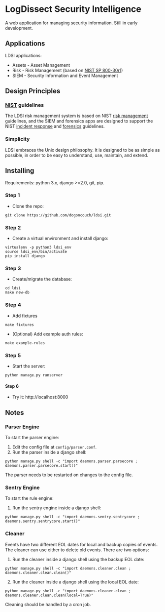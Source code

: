 # LogDissect Security Intelligence
A web application for managing security information. Still in early development.

## Applications
LDSI applications:
- Assets - Asset Management
- Risk - Risk Management (based on [NIST SP 800-30r1](https://csrc.nist.gov/publications/detail/sp/800-30/rev-1/final))
- SIEM - Security Information and Event Management

## Design Principles
### [NIST](https://www.nist.gov/) guidelines
The LDSI risk management system is based on NIST [risk management](https://csrc.nist.gov/publications/detail/sp/800-30/rev-1/final) guidelines, and the SIEM and forensics apps are designed to support the NIST [incident response](https://csrc.nist.gov/publications/detail/sp/800-61/rev-2/final) and [forensics](https://csrc.nist.gov/publications/detail/sp/800-86/final) guidelines.

### Simplicity
LDSI embraces the Unix design philosophy. It is designed to be as simple as possible, in order to be easy to understand, use, maintain, and extend.

## Installing
Requirements: python 3.x, django >=2.0, git, pip.

### Step 1
- Clone the repo:
```
git clone https://github.com/dogoncouch/ldsi.git
```

### Step 2
- Create a virtual environment and install django:
```
virtualenv -p python3 ldsi_env
source ldsi_env/bin/activate
pip install django
```

### Step 3
- Create/migrate the database:
```
cd ldsi
make new-db
```

### Step 4
- Add fixtures
```
make fixtures
```

- (Optional) Add example auth rules:
```
make example-rules
```

### Step 5
- Start the server:
```
python manage.py runserver
```

#### Step 6
- Try it: http://localhost:8000

## Notes
### Parser Engine
To start the parser engine:

1. Edit the config file at `config/parser.conf`.
2. Run the parser inside a django shell:
```
python manage.py shell -c "import daemons.parser.parsecore ; daemons.parser.parsecore.start()"
```

The parser needs to be restarted on changes to the config file.

### Sentry Engine
To start the rule engine:

1. Run the sentry engine inside a django shell:
```
python manage.py shell -c "import daemons.sentry.sentrycore ; daemons.sentry.sentrycore.start()"
```

### Cleaner
Events have two different EOL dates for local and backup copies of events. The cleaner can use either to delete old events. There are two options:

1. Run the cleaner inside a django shell using the backup EOL date:
```
python manage.py shell -c "import daemons.cleaner.clean ; daemons.cleaner.clean.clean()"
```
2. Run the cleaner inside a django shell using the local EOL date:
```
python manage.py shell -c "import daemons.cleaner.clean ; daemons.cleaner.clean.clean(local=True)"
```

Cleaning should be handled by a cron job.
